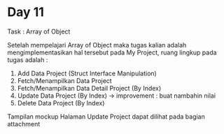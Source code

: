 # Day 11

Task : Array of Object

Setelah mempelajari Array of Object maka tugas kalian adalah mengimplementasikan hal tersebut pada My Project, ruang lingkup pada tugas adalah :

1. Add Data Project (Struct Interface Manipulation)
2. Fetch/Menampilkan Data Project
3. Fetch/Menampilkan Data Detail Project (By Index)
4. Update Data Project (By Index) -> improvement : buat nambahin nilai
5. Delete Data Project (By Index)

Tampilan mockup Halaman Update Project dapat dilihat pada bagian attachment



